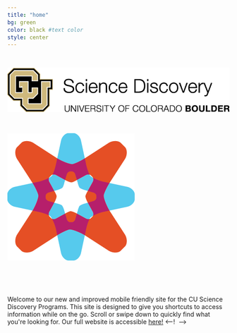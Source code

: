 ```yaml
---
title: "home"
bg: green
color: black #text color
style: center
---
```



&nbsp;
&nbsp;


![alt text](img/png/ScienceDisc.png)

&nbsp;


![alt text](img/png/CUCE-819_SD-Icon-Explore.png)



&nbsp;

&nbsp;


<body>

<div class="container">

Welcome to our new and improved mobile friendly site for the CU Science Discovery Programs. This site is designed to give you shortcuts to access information while on the go. Scroll or swipe down to quickly find what you're looking for. Our full website is accessible <a href="http://sciencediscovery.colorado.edu" class="btn btn-info btn-link" role="button">here!</a>
<--! &nbsp;-->

</div>

</body>

<!--<here! rel="stylesheet" href="http://sciencediscovery.colorado.edu"> -->


